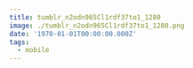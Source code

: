 ```yaml
---
title: tumblr_n2odn965Cl1rdf37to1_1280
image: ./tumblr_n2odn965Cl1rdf37to1_1280.png
date: '1970-01-01T00:00:00.000Z'
tags:
  - mobile
---
```


